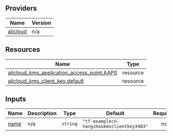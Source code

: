 <!-- BEGIN_TF_DOCS -->
## Providers

| Name | Version |
|------|---------|
| <a name="provider_alicloud"></a> [alicloud](#provider\_alicloud) | n/a |

## Resources

| Name | Type |
|------|------|
| [alicloud_kms_application_access_point.AAP0](https://registry.terraform.io/providers/hashicorp/alicloud/latest/docs/resources/kms_application_access_point) | resource |
| [alicloud_kms_client_key.default](https://registry.terraform.io/providers/hashicorp/alicloud/latest/docs/resources/kms_client_key) | resource |

## Inputs

| Name | Description | Type | Default | Required |
|------|-------------|------|---------|:--------:|
| <a name="input_name"></a> [name](#input\_name) | n/a | `string` | `"tf-examplecn-hangzhoukmsclientkey3903"` | no |
<!-- END_TF_DOCS -->    